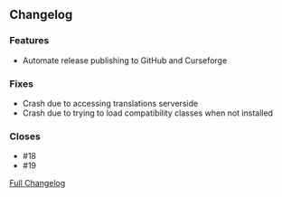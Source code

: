 ## Changelog

### Features

- Automate release publishing to GitHub and Curseforge

### Fixes

- Crash due to accessing translations serverside
- Crash due to trying to load compatibility classes when not installed

### Closes

- \#18
- \#19

[Full Changelog](https://github.com/JamCoreModding/Jamtastic/compare/1.3.3...1.3.4)
